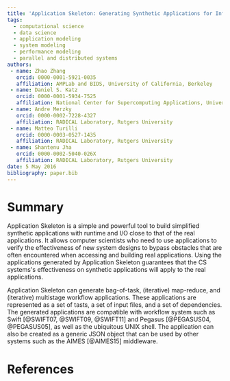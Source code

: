 ```yaml
---
title: 'Application Skeleton: Generating Synthetic Applications for Infrastructure Research'
tags:
  - computational science
  - data science
  - application modeling
  - system modeling
  - performance modeling
  - parallel and distributed systems
authors:
 - name: Zhao Zhang
   orcid: 0000-0001-5921-0035
   affiliation: AMPLab and BIDS, University of California, Berkeley
 - name: Daniel S. Katz
   orcid: 0000-0001-5934-7525
   affiliation: National Center for Supercomputing Applications, University of Illinois Urbana-Champaign
 - name: Andre Merzky
   orcid: 0000-0002-7228-4327
   affiliation: RADICAL Laboratory, Rutgers University
 - name: Matteo Turilli
   orcid: 0000-0003-0527-1435
   affiliation: RADICAL Laboratory, Rutgers University
 - name: Shantenu Jha
   orcid: 0000-0002-5040-026X
   affiliation: RADICAL Laboratory, Rutgers University
date: 5 May 2016
bibliography: paper.bib
---
```


# Summary
Application Skeleton is a simple and powerful tool to build simplified synthetic applications with runtime and I/O close to that of the real applications. It allows computer scientists who need to use applications to 
verify the effectiveness of new system designs to bypass obstacles that are often encountered when accessing and building real applications. Using the applications generated by Application Skeleton guarantees that the CS systems's effectiveness on synthetic applications will apply to the real applications.

Application Skeleton can generate bag-of-task, (iterative) map-reduce, and (iterative) multistage workflow applications. These applications are represented as a set of tasts, a set of input files, and a set of dependencies.  The generated applications are compatible with workflow system such as Swift [@SWIFT07, @SWIFT09, @SWIFT11] and Pegasus [@PEGASUS04, @PEGASUS05], as well as the ubiquitous UNIX shell.
The application can also be created as a generic JSON object that can be used by other systems such as the AIMES [@AIMES15] middleware.

# References
